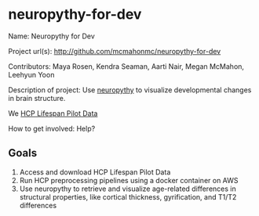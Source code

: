 # neuropythy-for-dev

Name: Neuropythy for Dev

Project url(s): http://github.com/mcmahonmc/neuropythy-for-dev

Contributors: Maya Rosen, Kendra Seaman, Aarti Nair, Megan McMahon, Leehyun Yoon

Description of project: Use [neuropythy](https://github.com/noahbenson/neuropythy) to visualize developmental changes in brain structure.

We [HCP Lifespan Pilot Data](https://www.humanconnectome.org/lifespan-studies)

How to get involved: Help?

## Goals
1. Access and download HCP Lifespan Pilot Data
2. Run HCP preprocessing pipelines using a docker container on AWS
3. Use neuropythy to retrieve and visualize age-related differences in structural properties, like cortical thickness, gyrification, and T1/T2 differences
